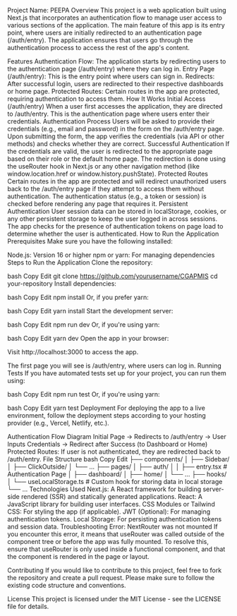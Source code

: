 
Project Name: PEEPA
Overview
This project is a web application built using Next.js that incorporates an authentication flow to manage user access to various sections of the application. The main feature of this app is its entry point, where users are initially redirected to an authentication page (/auth/entry). The application ensures that users go through the authentication process to access the rest of the app's content.

Features
Authentication Flow: The application starts by redirecting users to the authentication page (/auth/entry) where they can log in.
Entry Page (/auth/entry): This is the entry point where users can sign in.
Redirects: After successful login, users are redirected to their respective dashboards or home page.
Protected Routes: Certain routes in the app are protected, requiring authentication to access them.
How It Works
Initial Access (/auth/entry)
When a user first accesses the application, they are directed to /auth/entry.
This is the authentication page where users enter their credentials.
Authentication Process
Users will be asked to provide their credentials (e.g., email and password) in the form on the /auth/entry page.
Upon submitting the form, the app verifies the credentials (via API or other methods) and checks whether they are correct.
Successful Authentication
If the credentials are valid, the user is redirected to the appropriate page based on their role or the default home page.
The redirection is done using the useRouter hook in Next.js or any other navigation method (like window.location.href or window.history.pushState).
Protected Routes
Certain routes in the app are protected and will redirect unauthorized users back to the /auth/entry page if they attempt to access them without authentication.
The authentication status (e.g., a token or session) is checked before rendering any page that requires it.
Persistent Authentication
User session data can be stored in localStorage, cookies, or any other persistent storage to keep the user logged in across sessions.
The app checks for the presence of authentication tokens on page load to determine whether the user is authenticated.
How to Run the Application
Prerequisites
Make sure you have the following installed:

Node.js: Version 16 or higher
npm or yarn: For managing dependencies
Steps to Run the Application
Clone the repository:

bash
Copy
Edit
git clone https://github.com/yourusername/CGAPMIS
cd your-repository
Install dependencies:

bash
Copy
Edit
npm install
Or, if you prefer yarn:

bash
Copy
Edit
yarn install
Start the development server:

bash
Copy
Edit
npm run dev
Or, if you're using yarn:

bash
Copy
Edit
yarn dev
Open the app in your browser:

Visit http://localhost:3000 to access the app.

The first page you will see is /auth/entry, where users can log in.
Running Tests
If you have automated tests set up for your project, you can run them using:

bash
Copy
Edit
npm run test
Or, if you're using yarn:

bash
Copy
Edit
yarn test
Deployment
For deploying the app to a live environment, follow the deployment steps according to your hosting provider (e.g., Vercel, Netlify, etc.).

Authentication Flow Diagram
Initial Page → Redirects to /auth/entry → User Inputs Credentials → Redirect after Success (to Dashboard or Home)
Protected Routes: If user is not authenticated, they are redirected back to /auth/entry.
File Structure
bash
Copy
Edit
├── components/
│   ├── Sidebar/
│   ├── ClickOutside/
│   └── ...
├── pages/
│   ├── auth/
│   │   ├── entry.tsx  # Authentication Page
│   ├── dashboard/
│   ├── home/
│   └── ...
├── hooks/
│   └── useLocalStorage.ts  # Custom hook for storing data in local storage
└── ...
Technologies Used
Next.js: A React framework for building server-side rendered (SSR) and statically generated applications.
React: A JavaScript library for building user interfaces.
CSS Modules or Tailwind CSS: For styling the app (if applicable).
JWT (Optional): For managing authentication tokens.
Local Storage: For persisting authentication tokens and session data.
Troubleshooting
Error: NextRouter was not mounted
If you encounter this error, it means that useRouter was called outside of the component tree or before the app was fully mounted. To resolve this, ensure that useRouter is only used inside a functional component, and that the component is rendered in the page or layout.

Contributing
If you would like to contribute to this project, feel free to fork the repository and create a pull request. Please make sure to follow the existing code structure and conventions.

License
This project is licensed under the MIT License - see the LICENSE file for details.

